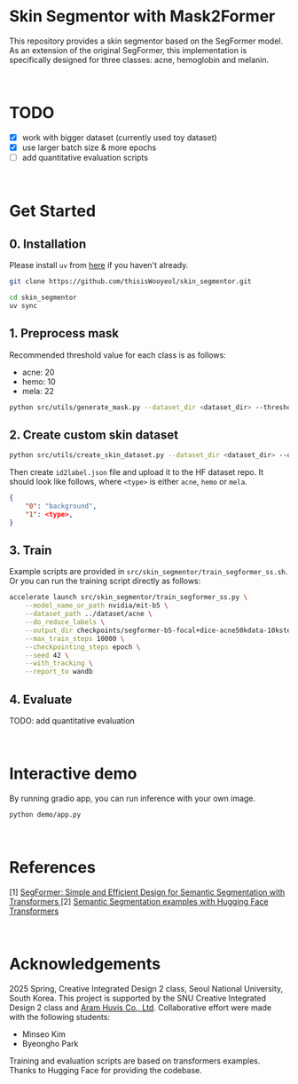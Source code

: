 # Skin Segmentor with Mask2Former

This repository provides a skin segmentor based on the SegFormer model. As an extension of the original SegFormer, this implementation is specifically designed for three classes: acne, hemoglobin and melanin. 

<br>

# TODO
- [x] work with bigger dataset (currently used toy dataset)
- [x] use larger batch size & more epochs
- [ ] add quantitative evaluation scripts

<br>

# Get Started
## 0. Installation

Please install `uv` from [here](https://docs.astral.sh/uv/getting-started/installation/) if you haven't already.

```bash
git clone https://github.com/thisisWooyeol/skin_segmentor.git

cd skin_segmentor
uv sync
```

## 1. Preprocess mask

Recommended threshold value for each class is as follows:
- acne: 20
- hemo: 10
- mela: 22

```bash
python src/utils/generate_mask.py --dataset_dir <dataset_dir> --threshold <threshold>
```

## 2. Create custom skin dataset

```bash
python src/utils/create_skin_dataset.py --dataset_dir <dataset_dir> --output_dir <output_dir>
```

Then create `id2label.json` file and upload it to the HF dataset repo. It should look like follows, where `<type>` is either `acne`, `hemo` or `mela`.

```json
{
    "0": "background",
    "1": <type>,
}
```

## 3. Train

Example scripts are provided in `src/skin_segmentor/train_segformer_ss.sh`. Or you can run the training script directly as follows:

```bash
accelerate launch src/skin_segmentor/train_segformer_ss.py \
    --model_name_or_path nvidia/mit-b5 \
    --dataset_path ../dataset/acne \
    --do_reduce_labels \
    --output_dir checkpoints/segformer-b5-focal+dice-acne50kdata-10ksteps \
    --max_train_steps 10000 \
    --checkpointing_steps epoch \
    --seed 42 \
    --with_tracking \
    --report_to wandb 
```

## 4. Evaluate

TODO: add quantitative evaluation

<br>

# Interactive demo

By running gradio app, you can run inference with your own image.

```bash
python demo/app.py
```

<br>

# References

[1] [SegFormer: Simple and Efficient Design for Semantic Segmentation with Transformers
](https://arxiv.org/abs/2105.15203)
[2] [Semantic Segmentation examples with Hugging Face Transformers](https://github.com/huggingface/transformers/tree/main/examples/pytorch/semantic-segmentation)

<br>

# Acknowledgements

2025 Spring, Creative Integrated Design 2 class, Seoul National University, South Korea.
This project is supported by the SNU Creative Integrated Design 2 class and [Aram Huvis Co., Ltd](https://www.aramhuvis.com/). Collaborative effort were made with the following students:

- Minseo Kim
- Byeongho Park

Training and evaluation scripts are based on transformers examples. Thanks to Hugging Face for providing the codebase.
